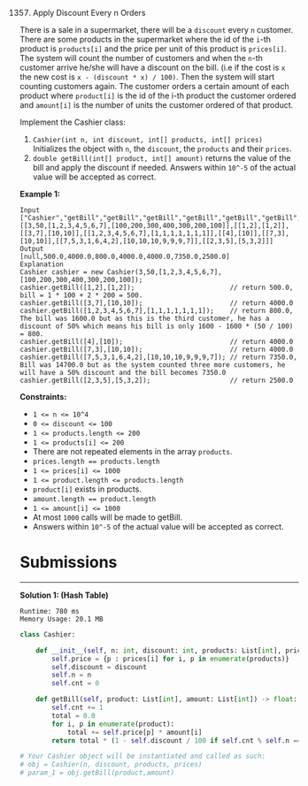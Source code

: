 1357. Apply Discount Every n Orders

There is a sale in a supermarket, there will be a `discount` every `n` customer.
There are some products in the supermarket where the id of the `i`-th product is `products[i]` and the price per unit of this product is `prices[i]`.
The system will count the number of customers and when the `n`-th customer arrive he/she will have a discount on the bill. (i.e if the cost is `x` the new cost is `x - (discount * x) / 100)`. Then the system will start counting customers again.
The customer orders a certain amount of each product where `product[i]` is the id of the i-th product the customer ordered and `amount[i]` is the number of units the customer ordered of that product.

Implement the Cashier class:

1. `Cashier(int n, int discount, int[] products, int[] prices)` Initializes the object with `n`, the `discount`, the `products` and their `prices`.
1. `double getBill(int[] product, int[] amount)` returns the value of the bill and apply the discount if needed. Answers within `10^-5` of the actual value will be accepted as correct.
 

**Example 1:**
```
Input
["Cashier","getBill","getBill","getBill","getBill","getBill","getBill","getBill"]
[[3,50,[1,2,3,4,5,6,7],[100,200,300,400,300,200,100]],[[1,2],[1,2]],[[3,7],[10,10]],[[1,2,3,4,5,6,7],[1,1,1,1,1,1,1]],[[4],[10]],[[7,3],[10,10]],[[7,5,3,1,6,4,2],[10,10,10,9,9,9,7]],[[2,3,5],[5,3,2]]]
Output
[null,500.0,4000.0,800.0,4000.0,4000.0,7350.0,2500.0]
Explanation
Cashier cashier = new Cashier(3,50,[1,2,3,4,5,6,7],[100,200,300,400,300,200,100]);
cashier.getBill([1,2],[1,2]);                        // return 500.0, bill = 1 * 100 + 2 * 200 = 500.
cashier.getBill([3,7],[10,10]);                      // return 4000.0
cashier.getBill([1,2,3,4,5,6,7],[1,1,1,1,1,1,1]);    // return 800.0, The bill was 1600.0 but as this is the third customer, he has a discount of 50% which means his bill is only 1600 - 1600 * (50 / 100) = 800.
cashier.getBill([4],[10]);                           // return 4000.0
cashier.getBill([7,3],[10,10]);                      // return 4000.0
cashier.getBill([7,5,3,1,6,4,2],[10,10,10,9,9,9,7]); // return 7350.0, Bill was 14700.0 but as the system counted three more customers, he will have a 50% discount and the bill becomes 7350.0
cashier.getBill([2,3,5],[5,3,2]);                    // return 2500.0
```

**Constraints:**

* `1 <= n <= 10^4`
* `0 <= discount <= 100`
* `1 <= products.length <= 200`
* `1 <= products[i] <= 200`
* There are not repeated elements in the array `products`.
* `prices.length == products.length`
* `1 <= prices[i] <= 1000`
* `1 <= product.length <= products.length`
* `product[i]` exists in products.
* `amount.length == product.length`
* `1 <= amount[i] <= 1000`
* At most `1000` calls will be made to getBill.
* Answers within `10^-5` of the actual value will be accepted as correct.

# Submissions
---
**Solution 1: (Hash Table)**
```
Runtime: 780 ms
Memory Usage: 20.1 MB
```
```python
class Cashier:

    def __init__(self, n: int, discount: int, products: List[int], prices: List[int]):
        self.price = {p : prices[i] for i, p in enumerate(products)}
        self.discount = discount
        self.n = n
        self.cnt = 0

    def getBill(self, product: List[int], amount: List[int]) -> float:
        self.cnt += 1
        total = 0.0
        for i, p in enumerate(product):
            total += self.price[p] * amount[i]
        return total * (1 - self.discount / 100 if self.cnt % self.n == 0 else 1)

# Your Cashier object will be instantiated and called as such:
# obj = Cashier(n, discount, products, prices)
# param_1 = obj.getBill(product,amount)
```